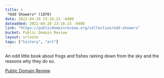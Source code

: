 ```yaml
---
title: > 
 *Odd Showers* (1870)
date: 2022-04-20 23:16:23 -0400
dateadded: 2022-04-20 23:16:23 -0400
link: "https://publicdomainreview.org/collection/odd-showers"
bucket: Public Domain Review
layout: urlnote
tags: ["history", "art"]
--- 
```

An odd little book about frogs and fishes raining down from the sky and the reasons why they do so.
 <!-- end excerpt --> 
<div class='bucket'><a class='internal-link' href='/buckets/public-domain-review'>Public Domain Review</a></div> 
